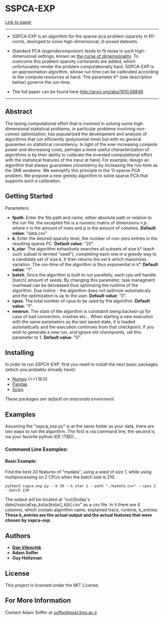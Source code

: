 # SSPCA-EXP
[Link to paper](https://arxiv.org/pdf/1910.06846.pdf)

---
- SSPCA-EXP is an algorithm for the sparse-pca problem (sparsity in &#8467;0-norm), desinged to solve high-dimensional, ill-posed datasets. 
- Standard PCA (eigendecomposion) tends to fit noise in such high-dimensional settings, known as [the curse of dimensionality](https://en.wikipedia.org/wiki/Curse_of_dimensionality). To overcome this problem sparsity contsraints are added, which unfortunately render the problem computationally hard. SSPCA-EXP is an approximation algorithm, whose run time can be calibrated according to the compute resources at hand. The parameter k* (see description below) governs the run-time.

- The full paper can be found here http://arxiv.org/abs/1910.06846
---
## Abstract 
The taxing computational effort that is involved in solving some high-dimensional statistical problems, in particular problems involving non-convex optimization, has popularized the development and analysis of algorithms that run efficiently (polynomial-time) but with no general guarantee on statistical consistency. In light of the ever increasing compute power and decreasing costs, perhaps a more useful characterization of algorithms is by their ability to calibrate the invested computational effort with the statistical features of the input at hand. For example, design an algorithm that always guarantees consistency by increasing the run-time as the SNR weakens. We exemplify this principle in the ‘0-sparse PCA problem. We propose a new greedy algorithm to solve sparse PCA that supports such a calibration. 

## Getting Started

Parameters:

* __fpath__: Enter the file path and name, either absolute path or relative to the run file. the excepted file is a numeric matrix of dimensions n,p. where n is the amount of rows and p is the amount of columns. 
__Default value__: "data.csv"
* __k__: Enter the desired sparsity level, the number of non-zero entries in the resulting sparse PC. 
__Default value__: "20".
* __k_star__: The algorithm exhastively searches all subsets of size k* (each such subset is termed "seed"), completing each one in a greedy way to a candidate set of size k. It then returns the set k which maixmizes variation. The run-time of the algorithm is thus exponential in k*.
__Default value__: "1".
* __batch__: Since the algorithm is built to run parallelly, each cpu will handle |batch| amount of seeds. By changing this parameter, task managment overhead can be decreased thus optimizing the runtime of the algorithm. Due notice - the algorithm does not optimize automaticaly and the optimization is up to the user.
__Default value__: "0".
* __cpus__: The total number of cpus to be used by the algorithm.
__Default value__: "1".
* __newrun__: The state of the algorithm is constatnlt being backed-up for case of bad connection, crashes etc... When starting a new execution with the same parameters as the last saved state, it is loaded automatically and the execution continues from that checkpoint. If you wish to generate a new run, and ignore old checkpoints, set this parameter to 1.
__Default value__: "0".

	
## Installing

In order to run *SSPCA-EXP*, first you need to install the next basic packages (which you probably already have):
- [Numpy](http://www.numpy.org/) (>=1.16.0)
- [Pandas](https://www.pandas.pydata.org/)
- [Scipy](https://www.scipy.org/)

*These packages are default on anaconda enviorment.*

## Examples
Assuming the "sspca_exp.py" is at the same folder as your data, there are two ways to run the algorithm. The first is via command line, the second is via your favorite python IDE (TBD)...

### Command Line Examples:

#### Basic Example:
Find the best 20 features of "mydata", using a seed of size 1, while using multiprocessing on 2 CPUs when the batch size is 210.
```
python3 sspca_exp.py --k 20 --k_star 1 --path "./mydata.csv" --cpus 2 --batch 210
```
The output will be located at "out/[today's date]/sspcaExp_kstar[kstar]_k[k].csv" as a csv file. In it there are 4 columns, which contain algorithm name, explained trace, runtime, k_entries. 
__These k_entries are the actual output and the actual features that were chosen by sspca-exp__.

## Authors

* [**Dan Vilenchik**](http://www.bgu.ac.il/~vilenchi)
* **Adam Soffer**
* **Guy Holtzman**

 


## License

This project is licensed under the MIT License.


## For More Information
Contact Adam Soffer at soffer@post.bgu.ac.il.

